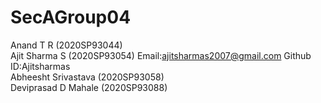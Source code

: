# SecAGroup04<br>

Anand T R (2020SP93044)<br>
Ajit Sharma S (2020SP93054) Email:ajitsharmas2007@gmail.com Github ID:Ajitsharmas<br>
Abheesht Srivastava (2020SP93058)<br>
Deviprasad  D Mahale (2020SP93088)<br>
